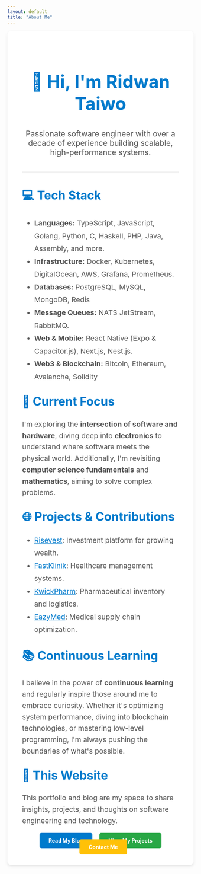 ```yaml
---
layout: default
title: "About Me"
---
```


<section style="max-width: 800px; margin: auto; padding: 40px; background-color: #ffffff; box-shadow: 0 4px 8px rgba(0, 0, 0, 0.1); border-radius: 10px;">

  <h1 style="font-size: 3rem; color: #007acc; text-align: center;">👋 Hi, I'm Ridwan Taiwo</h1>
  <p style="font-size: 1.3rem; text-align: center; color: #555;">Passionate software engineer with over a decade of experience building scalable, high-performance systems.</p>

  <hr style="margin: 40px 0; border: none; height: 1px; background: #ddd;">

  <!-- <h2 style="color: #007acc; font-size: 2rem;">🚀 Professional Journey</h2>
  <p style="font-size: 1.2rem; color: #555; line-height: 1.6;">
    I singlehandedly built the <strong>v1 infrastructure</strong> of <a href="https://risevest.com" target="_blank" style="color: #007acc;">Risevest</a>, a foundation that powers the company to this day. Later, I led the team to <strong>scale the system</strong> by migrating to a distributed architecture, enabling expansion into <strong>Africa</strong>, <strong>Europe</strong>, and <strong>the Americas</strong>.
    <br><br>
    I consistently focus on building systems that <strong>increase revenue</strong> and <strong>reduce expenses</strong>, while nurturing talents to become world-class engineers.
  </p> -->

  <h2 style="color: #007acc; font-size: 2rem; margin-top: 30px;">💻 Tech Stack</h2>
  <ul style="font-size: 1.2rem; color: #555; line-height: 1.8;">
    <li><strong>Languages:</strong> TypeScript, JavaScript, Golang, Python, C, Haskell, PHP, Java, Assembly, and more.</li>
    <li><strong>Infrastructure:</strong> Docker, Kubernetes, DigitalOcean, AWS, Grafana, Prometheus.</li>
    <li><strong>Databases:</strong> PostgreSQL, MySQL, MongoDB, Redis</li> 
    <li><strong>Message Queues:</strong> NATS JetStream, RabbitMQ.</li>
    <li><strong>Web & Mobile:</strong> React Native (Expo & Capacitor.js), Next.js, Nest.js.</li>
    <li><strong>Web3 & Blockchain:</strong> Bitcoin, Ethereum, Avalanche, Solidity</li>
  </ul>

  <h2 style="color: #007acc; font-size: 2rem; margin-top: 30px;">🎯 Current Focus</h2>
  <p style="font-size: 1.2rem; color: #555; line-height: 1.6;">
    I'm exploring the <strong>intersection of software and hardware</strong>, diving deep into <strong>electronics</strong> to understand where software meets the physical world. Additionally, I'm revisiting <strong>computer science fundamentals</strong> and <strong>mathematics</strong>, aiming to solve complex problems.
  </p>

  <h2 style="color: #007acc; font-size: 2rem; margin-top: 30px;">🌐 Projects & Contributions</h2>
  <ul style="font-size: 1.2rem; color: #555; line-height: 1.8;">
    <li><a href="https://risevest.com" target="_blank" style="color: #007acc;">Risevest</a>: Investment platform for growing wealth.</li>
    <li><a href="https://fastklinik.com" target="_blank" style="color: #007acc;">FastKlinik</a>: Healthcare management systems.</li>
    <li><a href="https://kwickpharm.com" target="_blank" style="color: #007acc;">KwickPharm</a>: Pharmaceutical inventory and logistics.</li>
    <li><a href="https://eazymed.net" target="_blank" style="color: #007acc;">EazyMed</a>: Medical supply chain optimization.</li>
  </ul>

  <h2 style="color: #007acc; font-size: 2rem; margin-top: 30px;">📚 Continuous Learning</h2>
  <p style="font-size: 1.2rem; color: #555; line-height: 1.6;">
    I believe in the power of <strong>continuous learning</strong> and regularly inspire those around me to embrace curiosity. Whether it's optimizing system performance, diving into blockchain technologies, or mastering low-level programming, I'm always pushing the boundaries of what's possible.
  </p>

  <h2 style="color: #007acc; font-size: 2rem; margin-top: 30px;">📝 This Website</h2>
  <p style="font-size: 1.2rem; color: #555; line-height: 1.6;">
    This portfolio and blog are my space to share insights, projects, and thoughts on software engineering and technology.
  </p>

  <div style="text-align: center; margin-top: 30px;">
    <a href="../blog" style="background-color: #007acc; color: white; padding: 12px 25px; border-radius: 5px; text-decoration: none; font-weight: bold; transition: background-color 0.3s ease;">Read My Blog</a>
    <a href="../projects" style="background-color: #28a745; color: white; padding: 12px 25px; border-radius: 5px; text-decoration: none; font-weight: bold; margin-left: 15px; transition: background-color 0.3s ease;">View My Projects</a>
    <a href="../contact" style="background-color: #ffc107; color: white; padding: 12px 25px; border-radius: 5px; text-decoration: none; font-weight: bold; margin-left: 15px; transition: background-color 0.3s ease;">Contact Me</a>
  </div>

</section>
